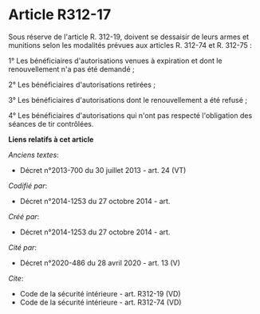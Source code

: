 # Article R312-17

Sous réserve de l'article R. 312-19, doivent se dessaisir de leurs armes et munitions selon les modalités prévues aux
articles R. 312-74 et R. 312-75 : 

1° Les bénéficiaires d'autorisations venues à expiration et dont le renouvellement n'a pas été demandé ; 

2° Les bénéficiaires d'autorisations retirées ; 

3° Les bénéficiaires d'autorisations dont le renouvellement a été refusé ; 

4° Les bénéficiaires d'autorisations qui n'ont pas respecté l'obligation des séances de tir contrôlées.

**Liens relatifs à cet article**

_Anciens textes_:

  - Décret n°2013-700 du 30 juillet 2013 - art. 24 (VT)

_Codifié par_:

  - Décret n°2014-1253 du 27 octobre 2014 - art.

_Créé par_:

  - Décret n°2014-1253 du 27 octobre 2014 - art.

_Cité par_:

  - Décret n°2020-486 du 28 avril 2020 - art. 13 (V)

_Cite_:

  - Code de la sécurité intérieure - art. R312-19 (VD)
  - Code de la sécurité intérieure - art. R312-74 (VD)
